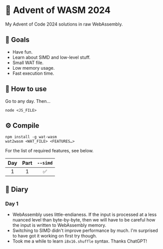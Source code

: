 # 🎄 Advent of WASM 2024

My Advent of Code 2024 solutions in raw WebAssembly.

## 🎯 Goals

- Have fun.
- Learn about SIMD and low-level stuff.
- Small WAT file.
- Low memory usage.
- Fast execution time.

## 🧩 How to use

Go to any day. Then…

```
node <JS_FILE>
```

## ⚙️ Compile

```
npm install -g wat-wasm
wat2wasm <WAT_FILE> <FEATURES…>
```

For the list of required features, see below.

| Day | Part | `--simd` |
| :-: | :--: | :------: |
|  1  |  1   |    ✅    |

## 📔 Diary

### Day 1

- WebAssembly uses little-endianess. If the input is processed at a less nuanced
  level than byte-by-byte, then we will have to be careful how the input is
  written to WebAssembly memory.
- Switching to SIMD didn't improve performance by much. I'm surprised to have
  got it working on first try though.
- Took me a while to learn `i8x16.shuffle` syntax. Thanks ChatGPT!
